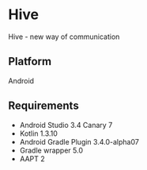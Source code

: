 # Hive
Hive - new way of communication

## Platform
Android

## Requirements
* Android Studio 3.4 Canary 7
* Kotlin 1.3.10
* Android Gradle Plugin 3.4.0-alpha07
* Gradle wrapper 5.0
* AAPT 2